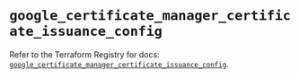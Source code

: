 # `google_certificate_manager_certificate_issuance_config`

Refer to the Terraform Registry for docs: [`google_certificate_manager_certificate_issuance_config`](https://registry.terraform.io/providers/hashicorp/google-beta/6.31.0/docs/resources/google_certificate_manager_certificate_issuance_config).
